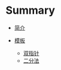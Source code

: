 # Summary

* [简介](README.md)

* [模板](template/README.md)
  * [双指针](template/double_pointer.md)
  * [二分法](template/binary_search.md)